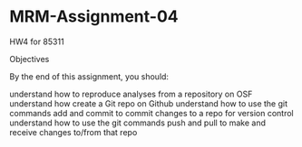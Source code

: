 # MRM-Assignment-04
HW4 for 85311

Objectives

By the end of this assignment, you should:

understand how to reproduce analyses from a repository on OSF
understand how create a Git repo on Github
understand how to use the git commands add and commit to commit changes to a repo for version control
understand how to use the git commands push and pull to make and receive changes to/from that repo